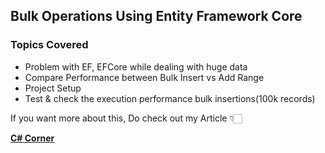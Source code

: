 ## Bulk Operations Using Entity Framework Core

### Topics Covered
- Problem with EF, EFCore while dealing with huge data
- Compare Performance between Bulk Insert vs Add Range 
- Project Setup
- Test & check the execution performance bulk insertions(100k records)

If you want more about this, Do check out my Article 👇🏻

[**C# Corner**](https://www.c-sharpcorner.com/article/bulk-operations-in-entity-framework-core/ "C# Corner")
